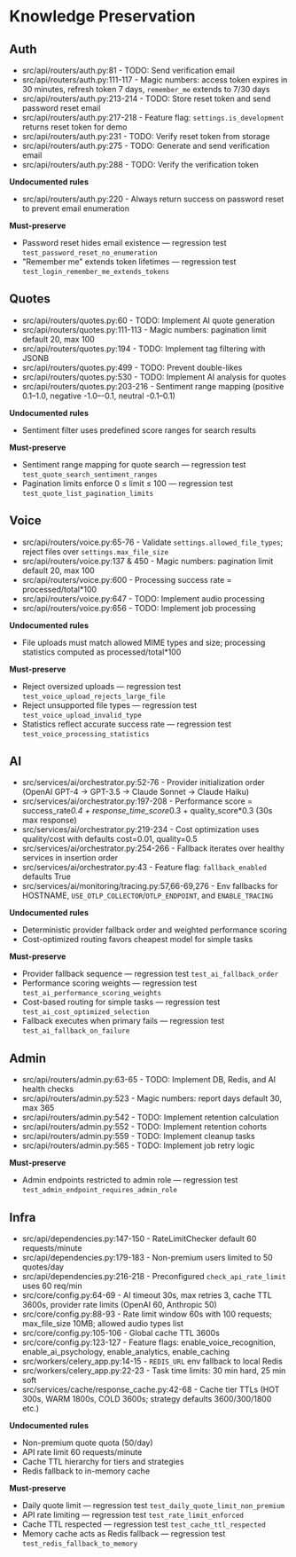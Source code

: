 # Knowledge Preservation

## Auth
- src/api/routers/auth.py:81 - TODO: Send verification email
- src/api/routers/auth.py:111-117 - Magic numbers: access token expires in 30 minutes, refresh token 7 days, `remember_me` extends to 7/30 days
- src/api/routers/auth.py:213-214 - TODO: Store reset token and send password reset email
- src/api/routers/auth.py:217-218 - Feature flag: `settings.is_development` returns reset token for demo
- src/api/routers/auth.py:231 - TODO: Verify reset token from storage
- src/api/routers/auth.py:275 - TODO: Generate and send verification email
- src/api/routers/auth.py:288 - TODO: Verify the verification token

**Undocumented rules**
- src/api/routers/auth.py:220 - Always return success on password reset to prevent email enumeration

**Must-preserve**
- Password reset hides email existence — regression test `test_password_reset_no_enumeration`
- "Remember me" extends token lifetimes — regression test `test_login_remember_me_extends_tokens`

## Quotes
- src/api/routers/quotes.py:60 - TODO: Implement AI quote generation
- src/api/routers/quotes.py:111-113 - Magic numbers: pagination limit default 20, max 100
- src/api/routers/quotes.py:194 - TODO: Implement tag filtering with JSONB
- src/api/routers/quotes.py:499 - TODO: Prevent double-likes
- src/api/routers/quotes.py:530 - TODO: Implement AI analysis for quotes
- src/api/routers/quotes.py:203-216 - Sentiment range mapping (positive 0.1–1.0, negative -1.0–-0.1, neutral -0.1–0.1)

**Undocumented rules**
- Sentiment filter uses predefined score ranges for search results

**Must-preserve**
- Sentiment range mapping for quote search — regression test `test_quote_search_sentiment_ranges`
- Pagination limits enforce 0 ≤ limit ≤ 100 — regression test `test_quote_list_pagination_limits`

## Voice
- src/api/routers/voice.py:65-76 - Validate `settings.allowed_file_types`; reject files over `settings.max_file_size`
- src/api/routers/voice.py:137 & 450 - Magic numbers: pagination limit default 20, max 100
- src/api/routers/voice.py:600 - Processing success rate = processed/total*100
- src/api/routers/voice.py:647 - TODO: Implement audio processing
- src/api/routers/voice.py:656 - TODO: Implement job processing

**Undocumented rules**
- File uploads must match allowed MIME types and size; processing statistics computed as processed/total*100

**Must-preserve**
- Reject oversized uploads — regression test `test_voice_upload_rejects_large_file`
- Reject unsupported file types — regression test `test_voice_upload_invalid_type`
- Statistics reflect accurate success rate — regression test `test_voice_processing_statistics`

## AI
- src/services/ai/orchestrator.py:52-76 - Provider initialization order (OpenAI GPT-4 → GPT-3.5 → Claude Sonnet → Claude Haiku)
- src/services/ai/orchestrator.py:197-208 - Performance score = success_rate*0.4 + response_time_score*0.3 + quality_score*0.3 (30s max response)
- src/services/ai/orchestrator.py:219-234 - Cost optimization uses quality/cost with defaults cost=0.01, quality=0.5
- src/services/ai/orchestrator.py:254-266 - Fallback iterates over healthy services in insertion order
- src/services/ai/orchestrator.py:43 - Feature flag: `fallback_enabled` defaults True
- src/services/ai/monitoring/tracing.py:57,66-69,276 - Env fallbacks for HOSTNAME, `USE_OTLP_COLLECTOR`/`OTLP_ENDPOINT`, and `ENABLE_TRACING`

**Undocumented rules**
- Deterministic provider fallback order and weighted performance scoring
- Cost-optimized routing favors cheapest model for simple tasks

**Must-preserve**
- Provider fallback sequence — regression test `test_ai_fallback_order`
- Performance scoring weights — regression test `test_ai_performance_scoring_weights`
- Cost-based routing for simple tasks — regression test `test_ai_cost_optimized_selection`
- Fallback executes when primary fails — regression test `test_ai_fallback_on_failure`

## Admin
- src/api/routers/admin.py:63-65 - TODO: Implement DB, Redis, and AI health checks
- src/api/routers/admin.py:523 - Magic numbers: report days default 30, max 365
- src/api/routers/admin.py:542 - TODO: Implement retention calculation
- src/api/routers/admin.py:552 - TODO: Implement retention cohorts
- src/api/routers/admin.py:559 - TODO: Implement cleanup tasks
- src/api/routers/admin.py:565 - TODO: Implement job retry logic

**Must-preserve**
- Admin endpoints restricted to admin role — regression test `test_admin_endpoint_requires_admin_role`

## Infra
- src/api/dependencies.py:147-150 - RateLimitChecker default 60 requests/minute
- src/api/dependencies.py:179-183 - Non-premium users limited to 50 quotes/day
- src/api/dependencies.py:216-218 - Preconfigured `check_api_rate_limit` uses 60 req/min
- src/core/config.py:64-69 - AI timeout 30s, max retries 3, cache TTL 3600s, provider rate limits (OpenAI 60, Anthropic 50)
- src/core/config.py:88-93 - Rate limit window 60s with 100 requests; max_file_size 10MB; allowed audio types list
- src/core/config.py:105-106 - Global cache TTL 3600s
- src/core/config.py:123-127 - Feature flags: enable_voice_recognition, enable_ai_psychology, enable_analytics, enable_caching
- src/workers/celery_app.py:14-15 - `REDIS_URL` env fallback to local Redis
- src/workers/celery_app.py:22-23 - Task time limits: 30 min hard, 25 min soft
- src/services/cache/response_cache.py:42-68 - Cache tier TTLs (HOT 300s, WARM 1800s, COLD 3600s; strategy defaults 3600/300/1800 etc.)

**Undocumented rules**
- Non-premium quote quota (50/day)
- API rate limit 60 requests/minute
- Cache TTL hierarchy for tiers and strategies
- Redis fallback to in-memory cache

**Must-preserve**
- Daily quote limit — regression test `test_daily_quote_limit_non_premium`
- API rate limiting — regression test `test_rate_limit_enforced`
- Cache TTL respected — regression test `test_cache_ttl_respected`
- Memory cache acts as Redis fallback — regression test `test_redis_fallback_to_memory`

